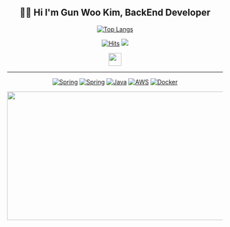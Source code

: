<div align="center">
<h2> 👋🏻 Hi I'm Gun Woo Kim, BackEnd Developer </h2>

  [![Top Langs](https://github-readme-stats.vercel.app/api/top-langs/?username=lgwk42&theme=white&langs_count=10&layout=compact)]() <p>


<a href="https://github.com/lgwk42">[![Hits](https://hits.seeyoufarm.com/api/count/incr/badge.svg?url=https%3A%2F%2Fgithub.com%2Flgwk42%2Fhit-counter&count_bg=%23000000&title_bg=%23000000&icon=github.svg&icon_color=%23E7E7E7&title=Github&edge_flat=false)](https://hits.seeyoufarm.com)</a>
<a href=https://luisgunkim0642.notion.site/15fc80c3b2614cc8a23710194981a809> <img src="https://img.shields.io/badge/Notion-fff?style=flat-square&logo=Notion&logoColor=black&link=https://luisgunkim0642.notion.site/15fc80c3b2614cc8a23710194981a809"> </a>

<img src="" width="30" height="30"></img>

---
  
  [![Spring](https://img.shields.io/badge/Spring-6DB33F?logo=spring&logoColor=white&style=flat-square)](https://spring.org/)
  [![Spring](https://img.shields.io/badge/Spring%20Boot-6DB33F?logo=springboot&logoColor=white&style=flat-square)](https://springboot.org/)
  [![Java](https://img.shields.io/badge/java-%23ED8B00.svg?style=flat-square&logo=OpenJDK&logoColor=white)](https://www.java.com/ko/)
  [![AWS](https://img.shields.io/badge/aws-232F3E?logo=amazon&logoColor=white&style=flat-square)](https://aws.amazon.com/ko/)
  [![Docker](https://img.shields.io/badge/docker-%230db7ed.svg?style=flat-square&logo=docker&logoColor=white)](https://www.docker.com)

<a href="https://github.com/devxb/gitanimals">
  <img
    src="https://render.gitanimals.org/lines/lgwk42?pet-id=587181348183179498"
    width="800"
    height="300"
  />
</a>

  
</div>


